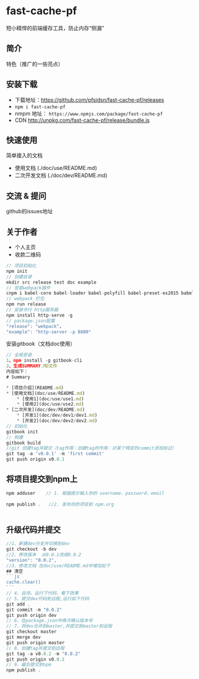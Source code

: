 # fast-cache-pf

短小精悍的前端缓存工具，防止内存“侧漏”

## 简介

特色（推广的一些亮点）

## 安装下载

- 下载地址：https://github.com/pfsjdsn/fast-cache-pf/releases
- `npm i fast-cache-pf`
- nmpm 地址： `https://www.npmjs.com/package/fast-cache-pf`
- CDN http://unpkg.com/fast-cache-pf/release/bundle.js

## 快速使用

简单接入的文档

- 使用文档 (./doc/use/README.md)
- 二次开发文档 (./doc/dev/README.md)

## 交流 & 提问

github的issues地址

## 关于作者

- 个人主页
- 收款二维码




```js
// 项目初始化
npm init
// 创建目录
mkdir src release test doc example
// 安装webpack插件
cnpm i babel-core babel-loader babel-polyfill babel-preset-es2015 babel-preset-latest webpack webpack-cli --save-dev 
// webpack 打包
npm run release
// 安装令行 http服务器
npm install http-serve -g
// package.json配置
"release": "webpack"，
"example": "http-server -p 8880"

```



安装gitbook（文档doc使用）

```js
// 全局安装
1、npm install -g gitbook-cli 
2、生成SUMMARY.MD文件
内容如下：
# Summary

* [项目介绍](README.md)
* [使用文档](doc/use/README.md)
    * [使用1](doc/use/use1.md)
    * [使用2](doc/use/use2.md)
* [二次开发](doc/dev/README.md)
    * [开发1](doc/dev/dev1/dev1.md)
    * [开发2](doc/dev/dev2/dev2.md)
// 初始化
gitbook init 
// 构建 
gitbook build 
//git 创建tag并提交（tag作用：创建tag的作用：对某个特定的commit添加标记）
git tag -a 'v0.0.1' -m 'first commit'
git push origin v0.0.1

```



## 将项目提交到npm上

```js
npm adduser    // 1. 根据提示输入你的 username、password、email
 
npm publish .   //2. 发布你的项目到 npm.org
 
```



## 升级代码并提交

````js
//1、新建dev分支并切换到dev
git checkout -b dev
//2、修改版本  从0.0.1改成0.0.2 
"version": "0.0.2",
//3、修改文档 在doc/use/README.md中增加如下 
## 清空
```js
cache.clear()
```
// 4、自测，运行下代码，看下效果
// 5、提交dev代码到远程,运行如下代码
git add .
git commit -m "0.0.2"
git push origin dev
// 6、在package.json中再次确认版本号
// 7、将dev合并到master,并提交到master到远程
git checkout master 
git merge dev 
git push origin master
// 8、创建tag并提交到远程
git tag -a v0.0.2 -m "0.0.2"
git push origin v0.0.2
// 9、最后提交到npm
npm publish .
````

